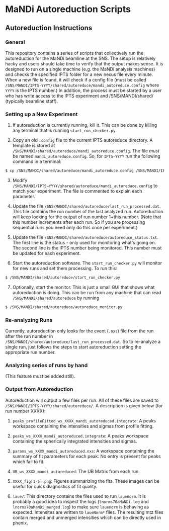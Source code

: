# MaNDi Autoreduction Scripts

## Autoreduction Instructions
### General
This repository contains a series of scripts that collectively run the autoreduction for the MaNDi beamline at the SNS. The setup is relatively hacky and users should take time to verify that the output makes sense.  It is designed to run on a single machine (e.g. the MaNDi analysis machines) and checks the specified IPTS folder for a new nexus file every minute.  When a new file is found, it will check if a config file (must be called `/SNS/MANDI/IPTS-YYYY/shared/autoreduce/mandi_autoreduce.config` where `YYYY` is the IPTS number.)  In addition, the process must be started by a user who has write access to the IPTS experiment and /SNS/MANDI/shared/ (typically beamline staff).

### Setting up a New Experiment
1) If autoreduction is currently running, kill it.  This can be done by killing any terminal that is running `start_run_checker.py`

2) Copy an old `.config` file to the current IPTS autoreduce directory.  A template is stored at `/SNS/MANDI/shared/autoreduce/mandi_autoreduce.config`.  The file *must* be named `mandi_autoreduce.config`.  So, for `IPTS-YYYY` run the following command in a terminal:

```bash
$ cp /SNS/MANDI/shared/autoreduce/mandi_autoreduce.config /SNS/MANDI/IPTS−YYYY/shared/autoreduce/
```

3) Modify `/SNS/MANDI/IPTS−YYYY/shared/autoreduce/mandi_autoreduce.config` to match your experiment.  The file is commented to explain each parameter.

4) Update the file `/SNS/MANDI/shared/autoreduce/last_run_processed.dat`.  This file contains the run number of the last analyzed run.  Autoreduction will keep looking for the output of run number 1+this number.  (Note that this number increments after each run.  So if you are processing sequential runs you need only do this once per experiment.)

5) Update the file `/SNS/MANDI/shared/autoreduce/autoreduce_status.txt`.  The first line is the status - only used for monitoring what's going on.  The second line is the IPTS number being monitored.  This number must be updated for each experiment.

6) Start the autoreduction software.  The `start_run_checker.py` will monitor for new runs and set them processing.  To run this:

```bash
$ /SNS/MANDI/shared/autoreduce/start_run_checker.py
```

7) Optionally, start the monitor.  This is just a small GUI that shows what autoreduction is doing.  This can be run from any machine that can read `/SNS/MANDI/shared/autoreduce` by running

```bash
$ /SNS/MANDI/shared/autoreduce/autoreduce_monitor.py
```

### Re-analyzing Runs
Currently, autoreduction only looks for the event (`.nxs`) file from the run after the run number in `/SNS/MANDI/shared/autoreduce/last_run_processed.dat`.  So to re-analyze a single run, just follows the steps to start autoreduction setting the appropriate run number.

### Analyzing series of runs by hand
(This feature must be added still).

### Output from Autoreduction
Autoreduction will output a few files per run.  All of these files are saved to `/SNS/MANDI/IPTS-YYYY/shared/autoreduce/`.  A description is given below (for run number XXXX):

1) `peaks_profileFitted_ws_XXXX_mandi_autoreduced.integrate`: A peaks workspace containing the intensities and sigmas from profile fitting.

2) `peaks_ws_XXXX_mandi_autoreduced.integrate`: A peaks workspace containing the spherically integrated intensities and sigmas.

3) `params_ws_XXXX_mandi_autoreduced.nxs`: A workspace containing the summary of fit parameters for each peak.  No entry is present for peaks which fail to fit.

4) `UB_ws_XXXX_mandi_autoreduced`: The UB Matrix from each run.

5) `XXXX_fig[1-5].png`: Figures summarizing the fits.  These images can be useful for quick diagnostics of fit quality.

6) `laue/`: This directory contains the files used to run `lauenorm`.  It is probably a good idea to inspect the logs (`lnorms70aMaNDi.log` and `lnorms70aMaNDi_merged.log`) to make sure `lauenorm` is behaving as expected.  Intensites are written to `laueNorm*` files.  The resulting mtz files contain merged and unmerged intensities which can be directly used in phenix.
